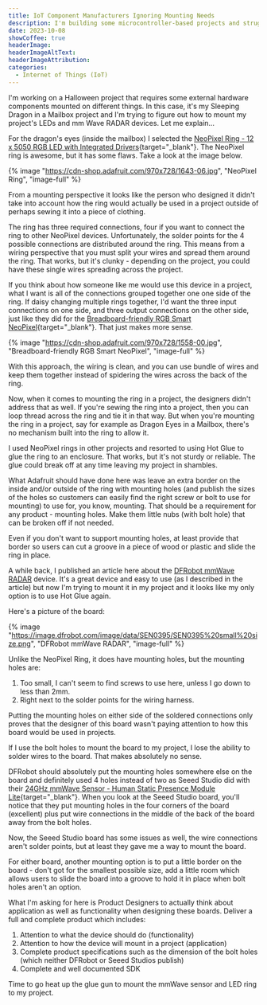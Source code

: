 ```yaml
---
title: IoT Component Manufacturers Ignoring Mounting Needs
description: I'm building some microcontroller-based projects and struggling to find a simple but secure mechanism to mount components in my project. This post highlights some of the challenges.
date: 2023-10-08
showCoffee: true
headerImage: 
headerImageAltText: 
headerImageAttribution: 
categories:
  - Internet of Things (IoT)
---
```


I'm working on a Halloween project that requires some external hardware components mounted on different things. In this case, it's my Sleeping Dragon in a Mailbox project and I'm trying to figure out how to mount my project's LEDs and mm Wave RADAR devices. Let me explain...

For the dragon's eyes (inside the mailbox) I selected the [NeoPixel Ring - 12 x 5050 RGB LED with Integrated Drivers](https://www.adafruit.com/product/1643){target="_blank"}. The NeoPixel ring is awesome, but it has some flaws. Take a look at the image below.

{% image "https://cdn-shop.adafruit.com/970x728/1643-06.jpg", "NeoPixel Ring", "image-full" %}

From a mounting perspective it looks like the person who designed it didn't take into account how the ring would actually be used in a project outside of perhaps sewing it into a piece of clothing. 

The ring has three required connections, four if you want to connect the ring to other NeoPixel devices. Unfortunately, the solder points for the 4 possible connections are distributed around the ring. This means from a wiring perspective that you must split your wires and spread them around the ring. That works, but it's clunky - depending on the project, you could have these single wires spreading across the project. 

If you think about how someone like me would use this device in a project, what I want is all of the connections grouped together one one side of the ring. If daisy changing multiple rings together, I'd want the three input connections on one side, and three output connections on the other side, just like they did for the [Breadboard-friendly RGB Smart NeoPixel](https://www.adafruit.com/product/1558){target="_blank"}. That just makes more sense.

{% image "https://cdn-shop.adafruit.com/970x728/1558-00.jpg", "Breadboard-friendly RGB Smart NeoPixel", "image-full" %}

With this approach, the wiring is clean, and you can use bundle of wires and keep them together instead of spidering the wires across the back of the ring.

Now, when it comes to mounting the ring in a project, the designers didn't address that as well. If you're sewing the ring into a project, then you can loop thread across the ring and tie it in that way. But when you're mounting the ring in a project, say for example as Dragon Eyes in a Mailbox, there's no mechanism built into the ring to allow it. 

I used NeoPixel rings in other projects and resorted to using Hot Glue to glue the ring to an enclosure. That works, but it's not sturdy or reliable. The glue could break off at any time leaving my project in shambles. 

What Adafruit should have done here was leave an extra border on the inside and/or outside of the ring with mounting holes (and publish the sizes of the holes so customers can easily find the right screw or bolt to use for mounting) to use for, you know, mounting. That should be a requirement for any product - mounting holes.  Make them little nubs (with bolt hole) that can be broken off if not needed. 

Even if you don't want to support mounting holes, at least provide that border so users can cut a groove in a piece of wood or plastic and slide the ring in place. 

A while back, I published an article here about the [DFRobot mmWave RADAR](https://johnwargo.com/posts/2023/dfrobot-mmwave-radar/) device. It's a great device and easy to use (as I described in the article) but now I'm trying to mount it in my project and it looks like my only option is to use Hot Glue again. 

Here's a picture of the board:

{% image "https://image.dfrobot.com/image/data/SEN0395/SEN0395%20small%20size.png", "DFRobot mmWave RADAR", "image-full" %}

Unlike the NeoPixel Ring, it does have mounting holes, but the mounting holes are:

1. Too small, I can't seem to find screws to use here, unless I go down to less than 2mm.
2. Right next to the solder points for the wiring harness.

Putting the mounting holes on either side of the soldered connections only proves that the designer of this board wasn't paying attention to how this board would be used in projects.

If I use the bolt holes to mount the board to my project, I lose the ability to solder wires to the board. That makes absolutely no sense. 

DFRobot should absolutely put the mounting holes somewhere else on the board and definitely used 4 holes instead of two as Seeed Studio did with their [24GHz mmWave Sensor - Human Static Presence Module Lite](https://www.seeedstudio.com/24GHz-mmWave-Sensor-Human-Static-Presence-Module-Lite-p-5524.html){target="_blank"}. When you look at the Seeed Studio board, you'll notice that they put mounting holes in the four corners of the board (excellent) plus put wire connections in the middle of the back of the board away from the bolt holes. 

Now, the Seeed Studio board has some issues as well, the wire connections aren't solder points, but at least they gave me a way to mount the board.

For either board, another mounting option is to put a little border on the board - don't got for the smallest possible size, add a little room which allows users to slide the board into a groove to hold it in place when bolt holes aren't an option.

What I'm asking for here is Product Designers to actually think about application as well as functionality when designing these boards. Deliver a full and complete product which includes:

1. Attention to what the device should do (functionality)
2. Attention to how the device will mount in a project (application)
3. Complete product specifications such as the dimension of the bolt holes (which neither DFRobot or Seeed Studios publish)
4. Complete and well documented SDK

Time to go heat up the glue gun to mount the mmWave sensor and LED ring to my project. 